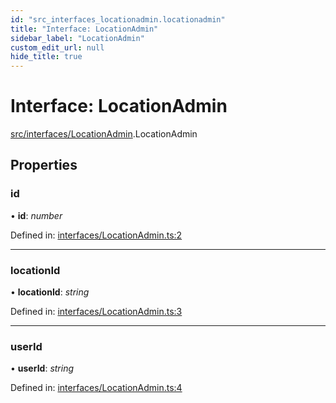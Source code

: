```yaml
---
id: "src_interfaces_locationadmin.locationadmin"
title: "Interface: LocationAdmin"
sidebar_label: "LocationAdmin"
custom_edit_url: null
hide_title: true
---
```


# Interface: LocationAdmin

[src/interfaces/LocationAdmin](../modules/src_interfaces_locationadmin.md).LocationAdmin

## Properties

### id

• **id**: *number*

Defined in: [interfaces/LocationAdmin.ts:2](https://github.com/xr3ngine/xr3ngine/blob/2d83606b6/packages/common/src/interfaces/LocationAdmin.ts#L2)

___

### locationId

• **locationId**: *string*

Defined in: [interfaces/LocationAdmin.ts:3](https://github.com/xr3ngine/xr3ngine/blob/2d83606b6/packages/common/src/interfaces/LocationAdmin.ts#L3)

___

### userId

• **userId**: *string*

Defined in: [interfaces/LocationAdmin.ts:4](https://github.com/xr3ngine/xr3ngine/blob/2d83606b6/packages/common/src/interfaces/LocationAdmin.ts#L4)
